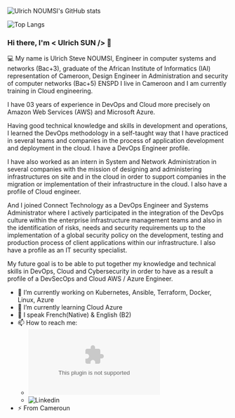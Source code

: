 ![Ulrich NOUMSI's GitHub stats](https://github-readme-stats.vercel.app/api/?username=ulrich-sun&show_owner)

![Top Langs](https://github-readme-stats.vercel.app/api/top-langs/?username=ulrich-sun&langs_count=10&hide=javascript,html,php,python)






### Hi there, I'm < Ulrich SUN /> 👋
💻 My name is Ulrich Steve NOUMSI, Engineer in computer systems and networks (Bac+3), graduate of the African Institute of Informatics (IAI) representation of Cameroon, Design Engineer in Administration and security of computer networks (Bac+5) ENSPD I live in Cameroon and I am currently training in Cloud engineering.

I have 03 years of experience in DevOps and Cloud more precisely on Amazon Web Services (AWS) and Microsoft Azure.

Having good technical knowledge and skills in development and operations, I learned the DevOps methodology in a self-taught way that I have practiced in several teams and companies in the process of application development and deployment in the cloud. I have a DevOps Engineer profile. 

I have also worked as an intern in System and Network Administration in several companies with the mission of designing and administering infrastructures on site and in the cloud in order to support companies in the migration or implementation of their infrastructure in the cloud. I also have a profile of Cloud engineer.

And I joined Connect Technology as a DevOps Engineer and Systems Administrator where I actively participated in the integration of the DevOps culture within the enterprise infrastructure management teams and also in the identification of risks, needs and security requirements up to the implementation of a global security policy on the development, testing and production process of client applications within our infrastructure. I also have a profile as an IT security specialist.

My future goal is to be able to put together my knowledge and technical skills in DevOps, Cloud and Cybersecurity in order to have as a result a profile of a DevSecOps and Cloud AWS / Azure Engineer.

- 🔭 I’m currently working on Kubernetes, Ansible, Terraform, Docker, Linux, Azure
- 🌱 I’m currently learning Cloud Azure
- 💬 I speak French(Native) & English (B2)
- 📫 How to reach me: 
  + ![mail](ulrichnoumsi98@gmail.com)
  + ![Linkedin](https://www.linkedin.com/in/ulrich-steve-noumsi/)
- ⚡ From Cameroun

<!--
**ulrich-sun/ulrich-sun** is a ✨ _special_ ✨ repository because its `README.md` (this file) appears on your GitHub profile.

Here are some ideas to get you started:
-->

